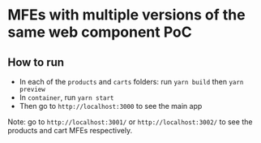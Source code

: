 # MFEs with multiple versions of the same web component PoC

## How to run

- In each of the `products` and `carts` folders: run `yarn build` then `yarn preview`
- In `container`, run `yarn start`
- Then go to `http://localhost:3000` to see the main app

Note: go to `http://localhost:3001/` or `http://localhost:3002/` to see the products and cart MFEs respectively.
